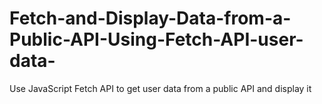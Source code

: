 # Fetch-and-Display-Data-from-a-Public-API-Using-Fetch-API-user-data-
Use JavaScript Fetch API to get user data from a public API and display it
